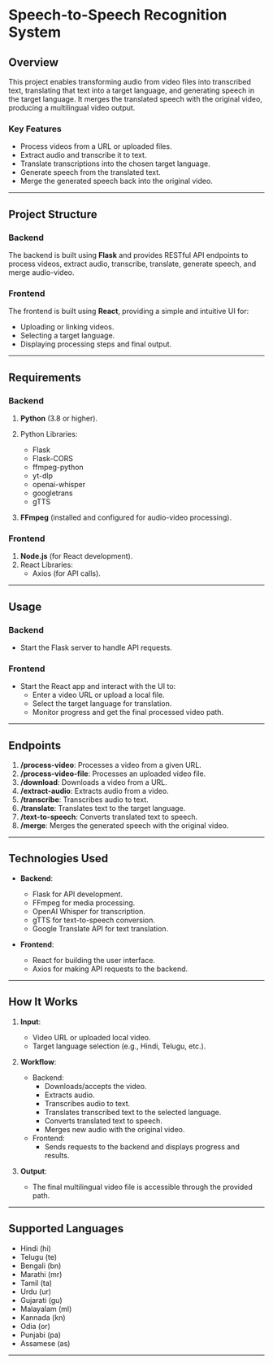 

# Speech-to-Speech Recognition System

## Overview
This project enables transforming audio from video files into transcribed text, translating that text into a target language, and generating speech in the target language. It merges the translated speech with the original video, producing a multilingual video output.

### Key Features
- Process videos from a URL or uploaded files.
- Extract audio and transcribe it to text.
- Translate transcriptions into the chosen target language.
- Generate speech from the translated text.
- Merge the generated speech back into the original video.

---

## Project Structure

### Backend
The backend is built using **Flask** and provides RESTful API endpoints to process videos, extract audio, transcribe, translate, generate speech, and merge audio-video.

### Frontend
The frontend is built using **React**, providing a simple and intuitive UI for:
- Uploading or linking videos.
- Selecting a target language.
- Displaying processing steps and final output.

---

## Requirements

### Backend
1. **Python** (3.8 or higher).
2. Python Libraries:
   - Flask
   - Flask-CORS
   - ffmpeg-python
   - yt-dlp
   - openai-whisper
   - googletrans
   - gTTS

3. **FFmpeg** (installed and configured for audio-video processing).

### Frontend
1. **Node.js** (for React development).
2. React Libraries:
   - Axios (for API calls).

---

## Usage

### Backend
- Start the Flask server to handle API requests.

### Frontend
- Start the React app and interact with the UI to:
  - Enter a video URL or upload a local file.
  - Select the target language for translation.
  - Monitor progress and get the final processed video path.

---

## Endpoints
1. **/process-video**: Processes a video from a given URL.
2. **/process-video-file**: Processes an uploaded video file.
3. **/download**: Downloads a video from a URL.
4. **/extract-audio**: Extracts audio from a video.
5. **/transcribe**: Transcribes audio to text.
6. **/translate**: Translates text to the target language.
7. **/text-to-speech**: Converts translated text to speech.
8. **/merge**: Merges the generated speech with the original video.

---

## Technologies Used
- **Backend**:
  - Flask for API development.
  - FFmpeg for media processing.
  - OpenAI Whisper for transcription.
  - gTTS for text-to-speech conversion.
  - Google Translate API for text translation.

- **Frontend**:
  - React for building the user interface.
  - Axios for making API requests to the backend.

---

## How It Works
1. **Input**:
   - Video URL or uploaded local video.
   - Target language selection (e.g., Hindi, Telugu, etc.).

2. **Workflow**:
   - Backend:
     - Downloads/accepts the video.
     - Extracts audio.
     - Transcribes audio to text.
     - Translates transcribed text to the selected language.
     - Converts translated text to speech.
     - Merges new audio with the original video.
   - Frontend:
     - Sends requests to the backend and displays progress and results.

3. **Output**:
   - The final multilingual video file is accessible through the provided path.

---

## Supported Languages
- Hindi (hi)
- Telugu (te)
- Bengali (bn)
- Marathi (mr)
- Tamil (ta)
- Urdu (ur)
- Gujarati (gu)
- Malayalam (ml)
- Kannada (kn)
- Odia (or)
- Punjabi (pa)
- Assamese (as)

---
